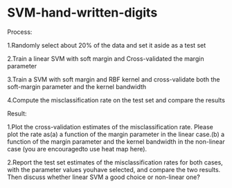 # SVM-hand-written-digits

Process:

1.Randomly select about 20% of the data and set it aside as a test set

2.Train a linear SVM with soft margin and Cross-validated the margin parameter

3.Train a SVM with soft margin and RBF kernel and cross-validate both the soft-margin parameter and the kernel bandwidth

4.Compute the misclassification rate on the test set and compare the results

Result:

1.Plot the cross-validation estimates of the misclassification rate. Please plot the rate as(a) a function of the margin parameter in the linear case.(b) a function of the margin parameter and the kernel bandwidth in the non-linear case (you are encouragedto use heat map here).

2.Report the test set estimates of the misclassification rates for both cases, with the parameter values youhave selected, and compare the two results. Then discuss whether linear SVM a good choice or non-linear one?
